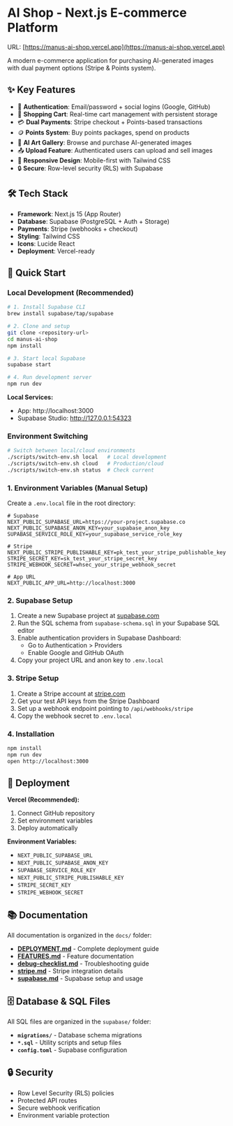 # AI Shop - Next.js E-commerce Platform

URL: [https://manus-ai-shop.vercel.app](https://manus-ai-shop.vercel.app)

A modern e-commerce application for purchasing AI-generated images with dual payment options (Stripe & Points system).

## ✨ Key Features

- 🔐 **Authentication**: Email/password + social logins (Google, GitHub)
- 🛒 **Shopping Cart**: Real-time cart management with persistent storage
- 💳 **Dual Payments**: Stripe checkout + Points-based transactions
- 🪙 **Points System**: Buy points packages, spend on products
- 🎨 **AI Art Gallery**: Browse and purchase AI-generated images
- 📤 **Upload Feature**: Authenticated users can upload and sell images
- 📱 **Responsive Design**: Mobile-first with Tailwind CSS
- 🔒 **Secure**: Row-level security (RLS) with Supabase

## 🛠 Tech Stack

- **Framework**: Next.js 15 (App Router)
- **Database**: Supabase (PostgreSQL + Auth + Storage)
- **Payments**: Stripe (webhooks + checkout)
- **Styling**: Tailwind CSS
- **Icons**: Lucide React
- **Deployment**: Vercel-ready

## 🚀 Quick Start

### Local Development (Recommended)

```bash
# 1. Install Supabase CLI
brew install supabase/tap/supabase

# 2. Clone and setup
git clone <repository-url>
cd manus-ai-shop
npm install

# 3. Start local Supabase
supabase start

# 4. Run development server
npm run dev
```

**Local Services:**

- App: http://localhost:3000
- Supabase Studio: http://127.0.0.1:54323

### Environment Switching

```bash
# Switch between local/cloud environments
./scripts/switch-env.sh local   # Local development
./scripts/switch-env.sh cloud   # Production/cloud
./scripts/switch-env.sh status  # Check current
```

### 1. Environment Variables (Manual Setup)

Create a `.env.local` file in the root directory:

```env
# Supabase
NEXT_PUBLIC_SUPABASE_URL=https://your-project.supabase.co
NEXT_PUBLIC_SUPABASE_ANON_KEY=your_supabase_anon_key
SUPABASE_SERVICE_ROLE_KEY=your_supabase_service_role_key

# Stripe
NEXT_PUBLIC_STRIPE_PUBLISHABLE_KEY=pk_test_your_stripe_publishable_key
STRIPE_SECRET_KEY=sk_test_your_stripe_secret_key
STRIPE_WEBHOOK_SECRET=whsec_your_stripe_webhook_secret

# App URL
NEXT_PUBLIC_APP_URL=http://localhost:3000
```

### 2. Supabase Setup

1. Create a new Supabase project at [supabase.com](https://supabase.com)
2. Run the SQL schema from `supabase-schema.sql` in your Supabase SQL editor
3. Enable authentication providers in Supabase Dashboard:
   - Go to Authentication > Providers
   - Enable Google and GitHub OAuth
4. Copy your project URL and anon key to `.env.local`

### 3. Stripe Setup

1. Create a Stripe account at [stripe.com](https://stripe.com)
2. Get your test API keys from the Stripe Dashboard
3. Set up a webhook endpoint pointing to `/api/webhooks/stripe`
4. Copy the webhook secret to `.env.local`

### 4. Installation

```bash
npm install
npm run dev
open http://localhost:3000
```

## 🚀 Deployment

**Vercel (Recommended):**

1. Connect GitHub repository
2. Set environment variables
3. Deploy automatically

**Environment Variables:**

- `NEXT_PUBLIC_SUPABASE_URL`
- `NEXT_PUBLIC_SUPABASE_ANON_KEY`
- `SUPABASE_SERVICE_ROLE_KEY`
- `NEXT_PUBLIC_STRIPE_PUBLISHABLE_KEY`
- `STRIPE_SECRET_KEY`
- `STRIPE_WEBHOOK_SECRET`

## 📚 Documentation

All documentation is organized in the `docs/` folder:

- **[DEPLOYMENT.md](docs/DEPLOYMENT.md)** - Complete deployment guide
- **[FEATURES.md](docs/FEATURES.md)** - Feature documentation
- **[debug-checklist.md](docs/debug-checklist.md)** - Troubleshooting guide
- **[stripe.md](docs/stripe.md)** - Stripe integration details
- **[supabase.md](docs/supabase.md)** - Supabase setup and usage

## 🗄️ Database & SQL Files

All SQL files are organized in the `supabase/` folder:

- **`migrations/`** - Database schema migrations
- **`*.sql`** - Utility scripts and setup files
- **`config.toml`** - Supabase configuration

## 🔒 Security

- Row Level Security (RLS) policies
- Protected API routes
- Secure webhook verification
- Environment variable protection
